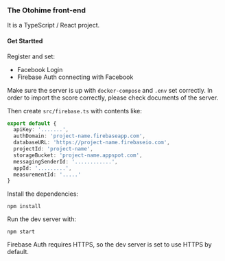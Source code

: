### The Otohime front-end

It is a TypeScript / React project.

#### Get Startted

Register and set:

* Facebook Login
* Firebase Auth connecting with Facebook

Make sure the server is up with `docker-compose` and `.env` set correctly.
In order to import the score correctly, please check documents of the server.

Then create `src/firebase.ts` with contents like:
```ts
export default {
  apiKey: '.......',
  authDomain: 'project-name.firebaseapp.com',
  databaseURL: 'https://project-name.firebaseio.com',
  projectId: 'project-name',
  storageBucket: 'project-name.appspot.com',
  messagingSenderId: '............',
  appId: '.........',
  measurementId: '.....'
}
```

Install the dependencies:

```
npm install
```

Run the dev server with:

```
npm start
```

Firebase Auth requires HTTPS, so the dev server is set to use HTTPS by default.
